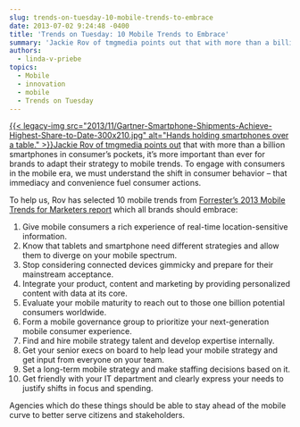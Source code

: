 ```yaml
---
slug: trends-on-tuesday-10-mobile-trends-to-embrace
date: 2013-07-02 9:24:48 -0400
title: 'Trends on Tuesday: 10 Mobile Trends to Embrace'
summary: 'Jackie Rov of tmgmedia points out that with more than a billion smartphones in consumer’s pockets, it’s more important than ever for brands to adapt their strategy to mobile trends.  To engage with consumers in the mobile era, we must understand the shift in consumer behavior'
authors:
  - linda-v-priebe
topics:
  - Mobile
  - innovation
  - mobile
  - Trends on Tuesday
---
```


[{{< legacy-img src="2013/11/Gartner-Smartphone-Shipments-Achieve-Highest-Share-to-Date-300x210.jpg" alt="Hands holding smartphones over a table." >}}](https://s3.amazonaws.com/digitalgov/_legacy-img/2013/11/Gartner-Smartphone-Shipments-Achieve-Highest-Share-to-Date-300x210.jpg)[Jackie Rov of tmgmedia points out](http://engage.tmgcustommedia.com/2013/05/10-mobile-trends-2013/) that with more than a billion smartphones in consumer’s pockets, it’s more important than ever for brands to adapt their strategy to mobile trends. To engage with consumers in the mobile era, we must understand the shift in consumer behavior – that immediacy and convenience fuel consumer actions.

To help us, Rov has selected 10 mobile trends from [Forrester’s 2013 Mobile Trends for Marketers report](http://offers.adobe.com/content/dam/offer-manager/forrester_2013_mobile_trends_for_marketers.pdf) which all brands should embrace:

  1. Give mobile consumers a rich experience of real-time location-sensitive information.
  2. Know that tablets and smartphone need different strategies and allow them to diverge on your mobile spectrum.
  3. Stop considering connected devices gimmicky and prepare for their mainstream acceptance.
  4. Integrate your product, content and marketing by providing personalized content with data at its core.
  5. Evaluate your mobile maturity to reach out to those one billion potential consumers worldwide.
  6. Form a mobile governance group to prioritize your next-generation mobile consumer experience.
  7. Find and hire mobile strategy talent and develop expertise internally.
  8. Get your senior execs on board to help lead your mobile strategy and get input from everyone on your team.
  9. Set a long-term mobile strategy and make staffing decisions based on it.
 10. Get friendly with your IT department and clearly express your needs to justify shifts in focus and spending.

Agencies which do these things should be able to stay ahead of the mobile curve to better serve citizens and stakeholders.
